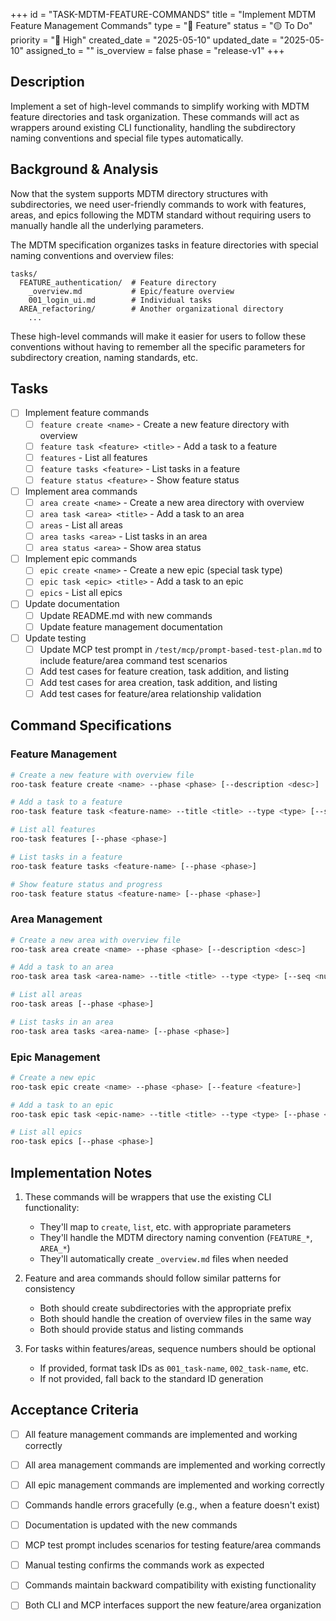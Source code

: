 +++
id = "TASK-MDTM-FEATURE-COMMANDS"
title = "Implement MDTM Feature Management Commands"
type = "🌟 Feature"
status = "🟡 To Do"
priority = "🔼 High"
created_date = "2025-05-10"
updated_date = "2025-05-10"
assigned_to = ""
is_overview = false
phase = "release-v1"
+++

## Description

Implement a set of high-level commands to simplify working with MDTM feature directories and task organization. These commands will act as wrappers around existing CLI functionality, handling the subdirectory naming conventions and special file types automatically.

## Background & Analysis

Now that the system supports MDTM directory structures with subdirectories, we need user-friendly commands to work with features, areas, and epics following the MDTM standard without requiring users to manually handle all the underlying parameters.

The MDTM specification organizes tasks in feature directories with special naming conventions and overview files:

```
tasks/
  FEATURE_authentication/  # Feature directory
    _overview.md           # Epic/feature overview
    001_login_ui.md        # Individual tasks
  AREA_refactoring/        # Another organizational directory
    ...
```

These high-level commands will make it easier for users to follow these conventions without having to remember all the specific parameters for subdirectory creation, naming standards, etc.

## Tasks

- [ ] Implement feature commands
  - [ ] `feature create <name>` - Create a new feature directory with overview
  - [ ] `feature task <feature> <title>` - Add a task to a feature
  - [ ] `features` - List all features
  - [ ] `feature tasks <feature>` - List tasks in a feature
  - [ ] `feature status <feature>` - Show feature status

- [ ] Implement area commands
  - [ ] `area create <name>` - Create a new area directory with overview
  - [ ] `area task <area> <title>` - Add a task to an area
  - [ ] `areas` - List all areas
  - [ ] `area tasks <area>` - List tasks in an area
  - [ ] `area status <area>` - Show area status

- [ ] Implement epic commands
  - [ ] `epic create <name>` - Create a new epic (special task type)
  - [ ] `epic task <epic> <title>` - Add a task to an epic
  - [ ] `epics` - List all epics

- [ ] Update documentation
  - [ ] Update README.md with new commands
  - [ ] Update feature management documentation

- [ ] Update testing
  - [ ] Update MCP test prompt in `/test/mcp/prompt-based-test-plan.md` to include feature/area command test scenarios
  - [ ] Add test cases for feature creation, task addition, and listing
  - [ ] Add test cases for area creation, task addition, and listing
  - [ ] Add test cases for feature/area relationship validation

## Command Specifications

### Feature Management

```bash
# Create a new feature with overview file
roo-task feature create <name> --phase <phase> [--description <desc>]

# Add a task to a feature
roo-task feature task <feature-name> --title <title> --type <type> [--seq <number>] [--phase <phase>]

# List all features
roo-task features [--phase <phase>]

# List tasks in a feature
roo-task feature tasks <feature-name> [--phase <phase>]

# Show feature status and progress
roo-task feature status <feature-name> [--phase <phase>]
```

### Area Management

```bash
# Create a new area with overview file
roo-task area create <name> --phase <phase> [--description <desc>]

# Add a task to an area
roo-task area task <area-name> --title <title> --type <type> [--seq <number>] [--phase <phase>]

# List all areas
roo-task areas [--phase <phase>]

# List tasks in an area
roo-task area tasks <area-name> [--phase <phase>]
```

### Epic Management

```bash
# Create a new epic
roo-task epic create <name> --phase <phase> [--feature <feature>]

# Add a task to an epic
roo-task epic task <epic-name> --title <title> --type <type> [--phase <phase>]

# List all epics
roo-task epics [--phase <phase>]
```

## Implementation Notes

1. These commands will be wrappers that use the existing CLI functionality:
   - They'll map to `create`, `list`, etc. with appropriate parameters
   - They'll handle the MDTM directory naming convention (`FEATURE_*`, `AREA_*`)
   - They'll automatically create `_overview.md` files when needed

2. Feature and area commands should follow similar patterns for consistency
   - Both should create subdirectories with the appropriate prefix
   - Both should handle the creation of overview files in the same way
   - Both should provide status and listing commands

3. For tasks within features/areas, sequence numbers should be optional
   - If provided, format task IDs as `001_task-name`, `002_task-name`, etc.
   - If not provided, fall back to the standard ID generation

## Acceptance Criteria

- [ ] All feature management commands are implemented and working correctly
- [ ] All area management commands are implemented and working correctly
- [ ] All epic management commands are implemented and working correctly
- [ ] Commands handle errors gracefully (e.g., when a feature doesn't exist)
- [ ] Documentation is updated with the new commands
- [ ] MCP test prompt includes scenarios for testing feature/area commands
- [ ] Manual testing confirms the commands work as expected
- [ ] Commands maintain backward compatibility with existing functionality
- [ ] Both CLI and MCP interfaces support the new feature/area organization

